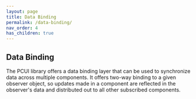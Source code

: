 ```yaml
---
layout: page
title: Data Binding
permalink: /data-binding/
nav_order: 4
has_children: true
---
```


## Data Binding

The PCUI library offers a data binding layer that can be used to synchronize data across multiple components. It offers two-way binding to a given observer object, so updates made in a component are reflected in the observer's data and distributed out to all other subscribed components.
